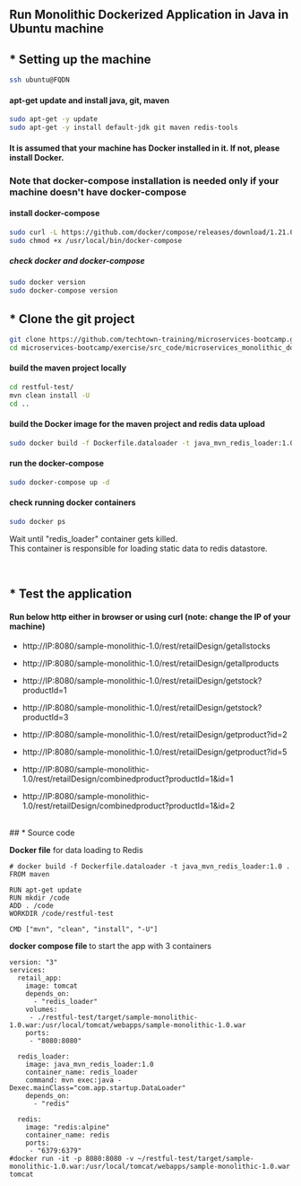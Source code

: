 ## Run Monolithic Dockerized Application in Java in Ubuntu machine

## * Setting up the machine

```bash
ssh ubuntu@FQDN
```

#### apt-get update and install java, git, maven
```bash
sudo apt-get -y update
sudo apt-get -y install default-jdk git maven redis-tools
```

#### It is assumed that your machine has Docker installed in it. If not, please install Docker.

### Note that docker-compose installation is needed only if your machine doesn't have docker-compose
#### install docker-compose

```bash
sudo curl -L https://github.com/docker/compose/releases/download/1.21.0/docker-compose-`uname -s`-`uname -m` -o /usr/local/bin/docker-compose
sudo chmod +x /usr/local/bin/docker-compose
```

##### check docker and docker-compose
```bash
sudo docker version
sudo docker-compose version
```

## * Clone the git project

```bash
git clone https://github.com/techtown-training/microservices-bootcamp.git
cd microservices-bootcamp/exercise/src_code/microservices_monolithic_docker/
```

#### build the maven project locally

```bash
cd restful-test/
mvn clean install -U
cd ..
```

#### build the Docker image for the maven project and redis data upload

```bash
sudo docker build -f Dockerfile.dataloader -t java_mvn_redis_loader:1.0 .
```

#### run the docker-compose
```bash
sudo docker-compose up -d
```

#### check running docker containers
```bash
sudo docker ps
```

Wait until "redis_loader" container gets killed. <br>
This container is responsible for loading static data to redis datastore.

<br>

## * Test the application

#### Run below http either in browser or using curl (note: change the IP of your machine)
* http://IP:8080/sample-monolithic-1.0/rest/retailDesign/getallstocks
* http://IP:8080/sample-monolithic-1.0/rest/retailDesign/getallproducts
* http://IP:8080/sample-monolithic-1.0/rest/retailDesign/getstock?productId=1
* http://IP:8080/sample-monolithic-1.0/rest/retailDesign/getstock?productId=3
* http://IP:8080/sample-monolithic-1.0/rest/retailDesign/getproduct?id=2
* http://IP:8080/sample-monolithic-1.0/rest/retailDesign/getproduct?id=5

* http://IP:8080/sample-monolithic-1.0/rest/retailDesign/combinedproduct?productId=1&id=1
* http://IP:8080/sample-monolithic-1.0/rest/retailDesign/combinedproduct?productId=1&id=2

<br>
## * Source code

<b>Docker file</b> for data loading to Redis

```
# docker build -f Dockerfile.dataloader -t java_mvn_redis_loader:1.0 .
FROM maven

RUN apt-get update
RUN mkdir /code
ADD . /code
WORKDIR /code/restful-test

CMD ["mvn", "clean", "install", "-U"]
```

<b> docker compose file </b> to start the app with 3 containers

```
version: "3"
services:
  retail_app:
    image: tomcat
    depends_on:
      - "redis_loader"
    volumes:
     - ./restful-test/target/sample-monolithic-1.0.war:/usr/local/tomcat/webapps/sample-monolithic-1.0.war
    ports:
     - "8080:8080"

  redis_loader:
    image: java_mvn_redis_loader:1.0
    container_name: redis_loader
    command: mvn exec:java -Dexec.mainClass="com.app.startup.DataLoader"
    depends_on:
      - "redis"

  redis:
    image: "redis:alpine"
    container_name: redis
    ports:
     - "6379:6379"
#docker run -it -p 8080:8080 -v ~/restful-test/target/sample-monolithic-1.0.war:/usr/local/tomcat/webapps/sample-monolithic-1.0.war tomcat
```